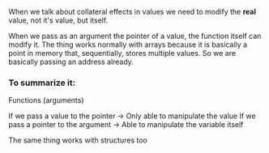 When we talk about collateral effects in values we need to modify the **real** value, not it's value, but itself.

When we pass as an argument the pointer of a value, the function itself can modify it.
The thing works normally with arrays because it is basically a point in memory that, sequentially, stores multiple values.
So we are basically passing an address already.

### To summarize it: 
Functions (arguments) 

If we pass a value to the pointer -> Only able to manipulate the value
If we pass a pointer to the argument -> Able to manipulate the variable itself

The same thing works with structures too
